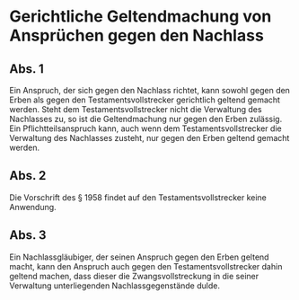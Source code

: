 # Gerichtliche Geltendmachung von Ansprüchen gegen den Nachlass



## Abs. 1

 Ein Anspruch, der sich gegen den Nachlass richtet, kann sowohl gegen den Erben als gegen den Testamentsvollstrecker gerichtlich geltend gemacht werden. Steht dem Testamentsvollstrecker nicht die Verwaltung des Nachlasses zu, so ist die Geltendmachung nur gegen den Erben zulässig. Ein Pflichtteilsanspruch kann, auch wenn dem Testamentsvollstrecker die Verwaltung des Nachlasses zusteht, nur gegen den Erben geltend gemacht werden.

## Abs. 2

 Die Vorschrift des § 1958 findet auf den Testamentsvollstrecker keine Anwendung.

## Abs. 3

 Ein Nachlassgläubiger, der seinen Anspruch gegen den Erben geltend macht, kann den Anspruch auch gegen den Testamentsvollstrecker dahin geltend machen, dass dieser die Zwangsvollstreckung in die seiner Verwaltung unterliegenden Nachlassgegenstände dulde. 

